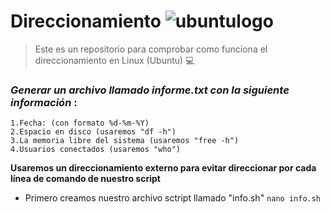 # **Direccionamiento** ![ubuntulogo](https://upload.wikimedia.org/wikipedia/commons/b/b5/Former_Ubuntu_logo.svg)


>Este es un repositorio para comprobar como funciona el direccionamiento en Linux (Ubuntu) :computer:



### *Generar un archivo llamado informe.txt con la siguiente información* :
  
    1.Fecha: (con formato %d-%m-%Y)
    2.Espacio en disco (usaremos "df -h")
    3.La memoria libre del sistema (usaremos "free -h")
    4.Usuarios conectados (usaremos "who")

**Usaremos un direccionamiento externo para evitar direccionar por cada línea de comando de nuestro script**

* Primero creamos nuestro archivo sctript llamado "info.sh"
  ``nano info.sh``





``` 

```

